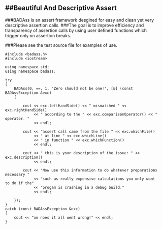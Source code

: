 ##Beautiful And Descriptive Assert
----------------------------

###BADAss is an assert framework desgined for easy and clean yet very descriptive assertion calls.
###The goal is to improve efficiency and transparency of assertion calls by using user defined functions which trigger only on assertion breaks.

###Please see the test source file for examples of use.


```
#include <badass.h>
#include <iostream>

using namespace std;
using namespace badass;

try
{
    BADAss(0, ==, 1, "Zero should not be one!", [&] (const BADAssException &exc)
    {

        cout << exc.leftHandSide() << " mismatched " << exc.rightHandSide()
             << " according to the " << exc.comparisonOperator() << " operator. "
             << endl;

        cout << "assert call came from the file " << exc.whichFile()
             << " at line " << exc.whichLine()
             << " in function " << exc.whichFunction()
             << endl;

        cout << " this is your description of the issue: " << exc.description()
             << endl;

        cout << "Now use this information to do whatever preparations necessary "
             << "such as really expensive calculations you only want to do if the"
             << "progam is crashing in a debug build."
             << endl;

    });
}
catch (const BADAssException &exc)
{
    cout << "on noes it all went wrong!" << endl;
}

```
